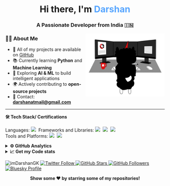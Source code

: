 <h1 align="center"> Hi there, I'm <span style="color:#58A6FF">Darshan</span> </h1>

<h3 align="center">A Passionate Developer from India 🇮🇳</h3>

<img align="right" alt="Coding" width="250" src="Assets/illustration.gif">

### 👨‍💻 **About Me**

- 📂 All of my projects are available on [GitHub](https://github.com/imDarshanGK)  
- 📚 Currently learning **Python** and **Machine Learning**  
- 🤖 Exploring **AI & ML** to build intelligent applications  
- 🌍 Actively contributing to **open-source projects**  
- 📧 Contact: **darshanatmail@gmail.com**

---

<b>🛠 Tech Stack/ Certifications</b><br><br> 
Languages: <img src="https://img.shields.io/badge/-python-437CAC?logo=python&logoColor=white&style=flat">&nbsp;
Frameworks and Libraries:
<img src="https://img.shields.io/badge/-Numpy-0E7ACE?logo=numpy&logoColor=white&style=flat">&nbsp;
<img src="https://img.shields.io/badge/-Pandas-150455?logo=pandas&logoColor=white&style=flat">&nbsp;
<img src="https://img.shields.io/badge/-Sklearn-F09437?logo=scikit-learn&logoColor=white&style=flat">&nbsp;&nbsp;<br>
Tools and Platforms: <img src="https://img.shields.io/badge/-Git-orange?logo=Git&logoColor=white&style=flat">&nbsp; 
<img src="https://img.shields.io/badge/-Visual%20Studio%20Code-25AEF4?logo=visualstudio&logoColor=white&style=flat">&nbsp;

<details>
<summary><b>⚙️ GitHub Analytics</b></summary>

<div align="center">

<!-- Row 1 -->
<img src="https://github-readme-stats.vercel.app/api?username=imDarshanGK&show_icons=true&hide=stars&bg_color=0D1117&title_color=58A6FF&text_color=9CA3AF&icon_color=58A6FF&hide_border=true" width="46%" alt="GitHub Stats" />
<img src="https://github-readme-streak-stats.herokuapp.com/?user=imDarshanGK&theme=github-dark&hide_border=true" width="46%" alt="GitHub Streak" />
<img src="https://github-profile-summary-cards.vercel.app/api/cards/profile-details?username=imDarshanGK&theme=github_dark" width="60%" alt="GitHub Summary" />
<img src="https://github-profile-summary-cards.vercel.app/api/cards/productive-time?username=imDarshanGK&theme=github_dark&utcOffset=5.5" width="29%" alt="Commit Time" />

</div>
</details>

<details>	
  <summary><b>📈 Get my Code stats</b></summary><br>

<!--START_SECTION:waka-->
<!--END_SECTION:waka-->

</details> 

<!--- Footer Stats & Social Media -->

<p align="left"> 
  <img src="https://komarev.com/ghpvc/?username=imDarshanGK&label=Profile%20views&color=brightgreen&style=flat" alt="imDarshanGK" />
<!-- Twitter (X) follow -->
<a href="https://x.com/imDarshanGK">
  <img src="https://img.shields.io/twitter/follow/imDarshanGK?label=Follow%20Me&style=social" alt="Twitter Follow"/>
</a>

<!-- GitHub Stars -->
<a href="https://github.com/imDarshanGK?tab=stars">
  <img src="https://img.shields.io/github/stars/imDarshanGK?label=Star%20Gazers&style=social" alt="GitHub Stars"/>
</a>

<!-- GitHub Followers -->
<a href="https://github.com/imDarshanGK">
  <img src="https://img.shields.io/github/followers/imDarshanGK?style=social" alt="GitHub Followers"/>
</a>

<!-- Bluesky Profile -->
<a href="https://bsky.app/profile/imDarshanGK.bsky.social">
  <img src="https://img.shields.io/badge/Bluesky-Follow-blue?style=social&logo=bluesky" alt="Bluesky Profile"/>
</a>

</p>


<p align="center">
  <b>Show some ❤️ by starring some of my repositories!</b>
</p>
